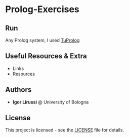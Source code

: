 # Prolog-Exercises

## Run
Any Prolog system, I used [TuProlog](https://apice.unibo.it/xwiki/bin/view/Tuprolog/)

## Useful Resources & Extra
- Links
- Resources

## Authors
* **Igor Lirussi** @ University of Bologna

## License
This project is licensed - see the [LICENSE](LICENSE) file for details.
